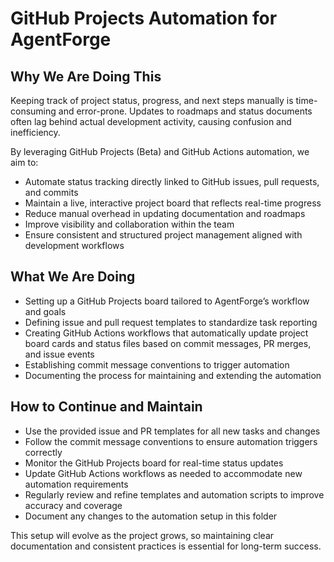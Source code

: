 # GitHub Projects Automation for AgentForge

## Why We Are Doing This

Keeping track of project status, progress, and next steps manually is time-consuming and error-prone. Updates to roadmaps and status documents often lag behind actual development activity, causing confusion and inefficiency.

By leveraging GitHub Projects (Beta) and GitHub Actions automation, we aim to:

- Automate status tracking directly linked to GitHub issues, pull requests, and commits
- Maintain a live, interactive project board that reflects real-time progress
- Reduce manual overhead in updating documentation and roadmaps
- Improve visibility and collaboration within the team
- Ensure consistent and structured project management aligned with development workflows

## What We Are Doing

- Setting up a GitHub Projects board tailored to AgentForge’s workflow and goals
- Defining issue and pull request templates to standardize task reporting
- Creating GitHub Actions workflows that automatically update project board cards and status files based on commit messages, PR merges, and issue events
- Establishing commit message conventions to trigger automation
- Documenting the process for maintaining and extending the automation

## How to Continue and Maintain

- Use the provided issue and PR templates for all new tasks and changes
- Follow the commit message conventions to ensure automation triggers correctly
- Monitor the GitHub Projects board for real-time status updates
- Update GitHub Actions workflows as needed to accommodate new automation requirements
- Regularly review and refine templates and automation scripts to improve accuracy and coverage
- Document any changes to the automation setup in this folder

This setup will evolve as the project grows, so maintaining clear documentation and consistent practices is essential for long-term success.
